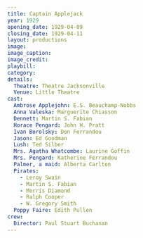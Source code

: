 ```yaml
---
title: Captain Applejack
year: 1929
opening_date: 1929-04-09
closing_date: 1929-04-11
layout: productions
image:
image_caption:
image_credit:
playbill: 
category: 
details:
  Theatre: Theatre Jacksonville
  Venue: Little Theatre
cast:
  Ambrose Applejohn: E.S. Beauchamp-Nobbs
  Anna Valeska: Marguerite Chiasson
  Dennett: Martin S. Fabian
  Horace Pengard: John H. Pratt
  Ivan Borolsky: Don Ferrandou
  Jason: Ed Goodman
  Lush: Ted Silber
  Mrs. Agatha Whatcombe: Laurine Goffin
  Mrs. Pengard: Katherine Ferrandou
  Palmer, a maid: Alberta Carlton
  Pirates:
    - Leroy Swain
    - Martin S. Fabian
    - Morris Diamond
    - Ralph Cooper
    - W. Gregory Smith
  Poppy Faire: Edith Pullen
crew:
  Director: Paul Stuart Buchanan
---
```

